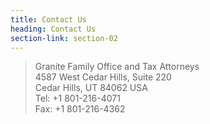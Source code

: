 ```yaml
---
title: Contact Us
heading: Contact Us
section-link: section-02
---
```


> Granite Family Office and Tax Attorneys<br />
> 4587 West Cedar Hills, Suite  220<br />
> Cedar Hills, UT 84062 USA <br />
> Tel:   +1 801-216-4071 <br />
> Fax:  +1 801-216-4362 <br />

